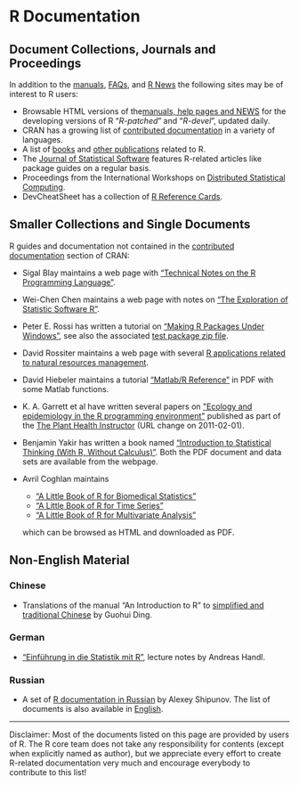 # R Documentation

## Document Collections, Journals and Proceedings

In addition to the [manuals](http://cran.r-project.org/manuals.html), [FAQs](http://cran.r-project.org/faqs.html), and [R News](http://cran.r-project.org/doc/Rnews) the following sites may be of interest to R users:

-   Browsable HTML versions of the[manuals, help pages and NEWS](http://stat.ethz.ch/R-manual/) for the developing versions of R “*R-patched*” and “*R-devel*”, updated daily.
-   CRAN has a growing list of [contributed documentation](http://cran.r-project.org/other-docs.html) in a variety of languages.
-   A list of [books](doc/bib/R-books.html) and [other publications](doc/bib/R-other.html) related to R.
-   The [Journal of Statistical Software](http://www.jstatsoft.org) features R-related articles like package guides on a regular basis.
-   Proceedings from the International Workshops on [Distributed Statistical Computing](http://www.ci.tuwien.ac.at/Conferences/DSC.html).
-   DevCheatSheet has a collection of [R Reference Cards](http://devcheatsheet.com/tag/r/).

## Smaller Collections and Single Documents

R guides and documentation not contained in the [contributed documentation](http://cran.r-project.org/other-docs.html) section of CRAN:

-   Sigal Blay maintains a web page with [“Technical Notes on the R Programming Language”](http://www.sfu.ca/~sblay/R/).
-   Wei-Chen Chen maintains a web page with notes on [“The Exploration of Statistic Software R”](http://www.math.ncu.edu.tw/~chenwc/R_note/).
-   Peter E. Rossi has written a tutorial on [“Making R Packages Under Windows”](http://gsbwww.uchicago.edu/fac/peter.rossi/research/bayes%20book/bayesm/Making%20R%20Packages%20Under%20Windows.pdf), see also the associated [test package zip file](http://gsbwww.uchicago.edu/fac/peter.rossi/research/bayes%20book/bayesm/test.zip).
-   David Rossiter maintains a web page with several [R applications related to natural resources management](http://www.itc.nl/personal/rossiter/pubs/list.html#pubs_m_R).
-   David Hiebeler maintains a tutorial [“Matlab/R Reference”](http://germain.umemat.maine.edu/faculty/hiebeler/comp/matlabR.html) in PDF with some Matlab functions.
-   K. A. Garrett et al have written several papers on ["Ecology and epidemiology in the R programming environment"](http://www.apsnet.org/edcenter/advanced/topics/EcologyAndEpidemiologyInR/Pages/default.aspx) published as part of the [The Plant Health Instructor](http://www.apsnet.org/) (URL change on 2011-02-01).
-   Benjamin Yakir has written a book named [“Introduction to Statistical Thinking (With R, Without Calculus)”](http://pluto.huji.ac.il/~msby/StatThink/index.html). Both the PDF document and data sets are available from the webpage.
-   Avril Coghlan maintains
    -   [“A Little Book of R for Biomedical Statistics”](http://a-little-book-of-r-for-biomedical-statistics.readthedocs.org)
    -   [“A Little Book of R for Time Series”](http://a-little-book-of-r-for-time-series.readthedocs.org)
    -   [“A Little Book of R for Multivariate Analysis”](http://little-book-of-r-for-multivariate-analysis.readthedocs.org)

    which can be browsed as HTML and downloaded as PDF.

## Non-English Material

### Chinese

-   Translations of the manual “An Introduction to R” to [simplified and traditional Chinese](http://www.biosino.org/R/R-doc/) by Guohui Ding.

### German

-   [“Einführung in die Statistik mit R”](http://www.wiwi.uni-bielefeld.de/~frohn/Mitarbeiter/Handl/stagrund.html), lecture notes by Andreas Handl.

### Russian

-   A set of [R documentation in Russian](http://herba.msu.ru/shipunov/software/r/r-ru.htm) by Alexey Shipunov. The list of documents is also available in [English](http://herba.msu.ru/shipunov/software/r/r-en.htm).

------------------------------------------------------------------------

Disclaimer: Most of the documents listed on this page are provided by users of R. The R core team does not take any responsibility for contents (except when explicitly named as author), but we appreciate every effort to create R-related documentation very much and encourage everybody to contribute to this list!

